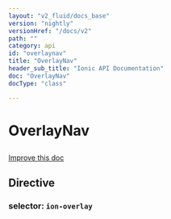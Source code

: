 ```yaml
---
layout: "v2_fluid/docs_base"
version: "nightly"
versionHref: "/docs/v2"
path: ""
category: api
id: "overlaynav"
title: "OverlayNav"
header_sub_title: "Ionic API Documentation"
doc: "OverlayNav"
docType: "class"

---
```










<h1 class="api-title">
<a class="anchor" name="overlay-nav" href="#overlay-nav"></a>

OverlayNav






</h1>

<a class="improve-v2-docs" href="http://github.com/driftyco/ionic/edit/2.0//ionic/components/overlay/overlay.ts#L0">
Improve this doc
</a>








<h2><a class="anchor" name="Directive" href="#Directive"></a>Directive</h2>
<h3>selector: <code>ion-overlay</code></h3>
<!-- @usage tag -->


<!-- @property tags -->



<!-- instance methods on the class --><!-- related link --><!-- end content block -->


<!-- end body block -->

